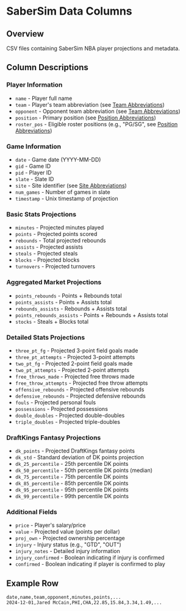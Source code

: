 # SaberSim Data Columns

## Overview
CSV files containing SaberSim NBA player projections and metadata.

## Column Descriptions

### Player Information
- `name` - Player full name
- `team` - Player's team abbreviation (see [Team Abbreviations](../../core/standardization/abbreviations.md#teams))
- `opponent` - Opponent team abbreviation (see [Team Abbreviations](../../core/standardization/abbreviations.md#teams))
- `position` - Primary position (see [Position Abbreviations](../../core/standardization/abbreviations.md#positions))
- `roster_pos` - Eligible roster positions (e.g., "PG/SG", see [Position Abbreviations](../../core/standardization/abbreviations.md#positions))

### Game Information
- `date` - Game date (YYYY-MM-DD)
- `gid` - Game ID
- `pid` - Player ID
- `slate` - Slate ID
- `site` - Site identifier (see [Site Abbreviations](../../core/standardization/abbreviations.md#sites))
- `num_games` - Number of games in slate
- `timestamp` - Unix timestamp of projection

### Basic Stats Projections
- `minutes` - Projected minutes played
- `points` - Projected points scored
- `rebounds` - Total projected rebounds
- `assists` - Projected assists
- `steals` - Projected steals
- `blocks` - Projected blocks
- `turnovers` - Projected turnovers

### Aggregated Market Projections
- `points_rebounds` - Points + Rebounds total
- `points_assists` - Points + Assists total
- `rebounds_assists` - Rebounds + Assists total
- `points_rebounds_assists` - Points + Rebounds + Assists total
- `stocks` - Steals + Blocks total

### Detailed Stats Projections
- `three_pt_fg` - Projected 3-point field goals made
- `three_pt_attempts` - Projected 3-point attempts
- `two_pt_fg` - Projected 2-point field goals made
- `two_pt_attempts` - Projected 2-point attempts
- `free_throws_made` - Projected free throws made
- `free_throw_attempts` - Projected free throw attempts
- `offensive_rebounds` - Projected offensive rebounds
- `defensive_rebounds` - Projected defensive rebounds
- `fouls` - Projected personal fouls
- `possessions` - Projected possessions
- `double_doubles` - Projected double-doubles
- `triple_doubles` - Projected triple-doubles

### DraftKings Fantasy Projections
- `dk_points` - Projected DraftKings fantasy points
- `dk_std` - Standard deviation of DK points projection
- `dk_25_percentile` - 25th percentile DK points
- `dk_50_percentile` - 50th percentile DK points (median)
- `dk_75_percentile` - 75th percentile DK points
- `dk_85_percentile` - 85th percentile DK points
- `dk_95_percentile` - 95th percentile DK points
- `dk_99_percentile` - 99th percentile DK points

### Additional Fields
- `price` - Player's salary/price
- `value` - Projected value (points per dollar)
- `proj_own` - Projected ownership percentage
- `injury` - Injury status (e.g., "GTD", "OUT")
- `injury_notes` - Detailed injury information
- `injury_confirmed` - Boolean indicating if injury is confirmed
- `confirmed` - Boolean indicating if player is confirmed to play

## Example Row
```csv
date,name,team,opponent,minutes,points,...
2024-12-01,Jared McCain,PHI,CHA,22.85,15.84,3.34,1.49,...
``` 